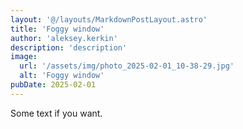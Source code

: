 ```yaml
---
layout: '@/layouts/MarkdownPostLayout.astro'
title: 'Foggy window'
author: 'aleksey.kerkin'
description: 'description'
image:
  url: '/assets/img/photo_2025-02-01_10-38-29.jpg'
  alt: 'Foggy window'
pubDate: 2025-02-01
---
```


Some text if you want.
